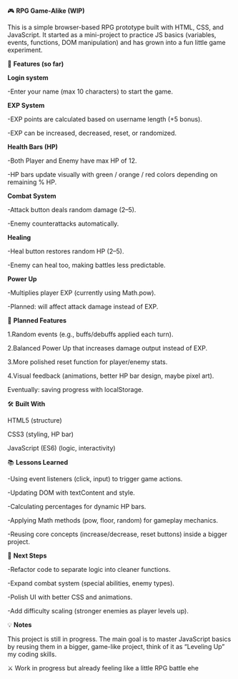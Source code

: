 🎮 **RPG Game-Alike (WIP)**

This is a simple browser-based RPG prototype built with HTML, CSS, and JavaScript.
It started as a mini-project to practice JS basics (variables, events, functions, DOM manipulation) and has grown into a fun little game experiment.

🚀 **Features (so far)**

**Login system**

-Enter your name (max 10 characters) to start the game.

**EXP System**

-EXP points are calculated based on username length (+5 bonus).

-EXP can be increased, decreased, reset, or randomized.

**Health Bars (HP)**

-Both Player and Enemy have max HP of 12.

-HP bars update visually with green / orange / red colors depending on remaining % HP.

**Combat System**

-Attack button deals random damage (2–5).

-Enemy counterattacks automatically.

**Healing**

-Heal button restores random HP (2–5).

-Enemy can heal too, making battles less predictable.

**Power Up**

-Multiplies player EXP (currently using Math.pow).

-Planned: will affect attack damage instead of EXP.

🎨 **Planned Features**

1.Random events (e.g., buffs/debuffs applied each turn).

2.Balanced Power Up that increases damage output instead of EXP.


3.More polished reset function for player/enemy stats.

4.Visual feedback (animations, better HP bar design, maybe pixel art).

Eventually: saving progress with localStorage.

🛠️ **Built With**

HTML5 (structure)

CSS3 (styling, HP bar)

JavaScript (ES6) (logic, interactivity)

📚 **Lessons Learned**

-Using event listeners (click, input) to trigger game actions.

-Updating DOM with textContent and style.

-Calculating percentages for dynamic HP bars.

-Applying Math methods (pow, floor, random) for gameplay mechanics.

-Reusing core concepts (increase/decrease, reset buttons) inside a bigger project.

🎯 **Next Steps**

-Refactor code to separate logic into cleaner functions.

-Expand combat system (special abilities, enemy types).

-Polish UI with better CSS and animations.

-Add difficulty scaling (stronger enemies as player levels up).

💡 **Notes**

This project is still in progress. The main goal is to master JavaScript basics by reusing them in a bigger, game-like project, think of it as “Leveling Up” my coding skills.

⚔️ Work in progress but already feeling like a little RPG battle ehe
